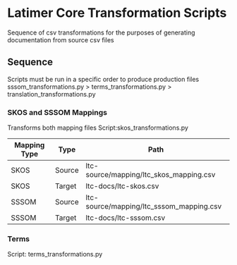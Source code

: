 # Latimer Core Transformation Scripts
Sequence of csv transformations for the purposes of generating documentation from source csv files

## Sequence
Scripts must be run in a specific order to produce production files
sssom_transformations.py > terms_transformations.py > translation_transformations.py

### SKOS and SSSOM Mappings
Transforms both mapping files
Script:skos_transformations.py

| Mapping Type | Type   | Path                                     |
| ------------ |--------| ---------------------------------------- |
| SKOS         | Source | ltc-source/mapping/ltc_skos_mapping.csv  |
| SKOS         | Target | ltc-docs/ltc-skos.csv                    |
| SSSOM        | Source | ltc-source/mapping/ltc_sssom_mapping.csv |
| SSSOM        | Target | ltc-docs/ltc-sssom.csv                   |


### Terms
Script: terms_transformations.py
